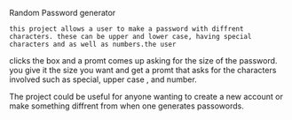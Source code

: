 Random Password generator

    this project allows a user to make a password with diffrent characters. these can be upper and lower case, having special characters and as well as numbers.the user 
  clicks the box and a promt comes up asking for the size of the password. you give it the size you want and get a promt that asks for the characters involved such as special, upper case , and number. 

  The project could be useful for anyone wanting to create a new account or make something diffrent from when one generates passowords.




